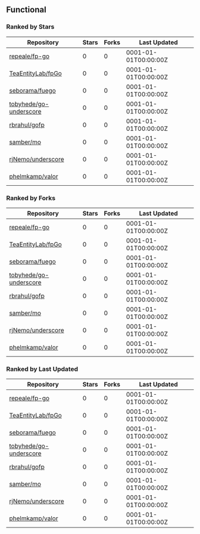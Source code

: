## Functional

### Ranked by Stars

| Repository | Stars | Forks | Last Updated |
|------------|-------|-------|--------------|
| [repeale/fp-go](https://github.com/repeale/fp-go) | 0 | 0 | 0001-01-01T00:00:00Z |
| [TeaEntityLab/fpGo](https://github.com/TeaEntityLab/fpGo) | 0 | 0 | 0001-01-01T00:00:00Z |
| [seborama/fuego](https://github.com/seborama/fuego) | 0 | 0 | 0001-01-01T00:00:00Z |
| [tobyhede/go-underscore](https://github.com/tobyhede/go-underscore) | 0 | 0 | 0001-01-01T00:00:00Z |
| [rbrahul/gofp](https://github.com/rbrahul/gofp) | 0 | 0 | 0001-01-01T00:00:00Z |
| [samber/mo](https://github.com/samber/mo) | 0 | 0 | 0001-01-01T00:00:00Z |
| [rjNemo/underscore](https://github.com/rjNemo/underscore) | 0 | 0 | 0001-01-01T00:00:00Z |
| [phelmkamp/valor](https://github.com/phelmkamp/valor) | 0 | 0 | 0001-01-01T00:00:00Z |

### Ranked by Forks

| Repository | Stars | Forks | Last Updated |
|------------|-------|-------|--------------|
| [repeale/fp-go](https://github.com/repeale/fp-go) | 0 | 0 | 0001-01-01T00:00:00Z |
| [TeaEntityLab/fpGo](https://github.com/TeaEntityLab/fpGo) | 0 | 0 | 0001-01-01T00:00:00Z |
| [seborama/fuego](https://github.com/seborama/fuego) | 0 | 0 | 0001-01-01T00:00:00Z |
| [tobyhede/go-underscore](https://github.com/tobyhede/go-underscore) | 0 | 0 | 0001-01-01T00:00:00Z |
| [rbrahul/gofp](https://github.com/rbrahul/gofp) | 0 | 0 | 0001-01-01T00:00:00Z |
| [samber/mo](https://github.com/samber/mo) | 0 | 0 | 0001-01-01T00:00:00Z |
| [rjNemo/underscore](https://github.com/rjNemo/underscore) | 0 | 0 | 0001-01-01T00:00:00Z |
| [phelmkamp/valor](https://github.com/phelmkamp/valor) | 0 | 0 | 0001-01-01T00:00:00Z |

### Ranked by Last Updated

| Repository | Stars | Forks | Last Updated |
|------------|-------|-------|--------------|
| [repeale/fp-go](https://github.com/repeale/fp-go) | 0 | 0 | 0001-01-01T00:00:00Z |
| [TeaEntityLab/fpGo](https://github.com/TeaEntityLab/fpGo) | 0 | 0 | 0001-01-01T00:00:00Z |
| [seborama/fuego](https://github.com/seborama/fuego) | 0 | 0 | 0001-01-01T00:00:00Z |
| [tobyhede/go-underscore](https://github.com/tobyhede/go-underscore) | 0 | 0 | 0001-01-01T00:00:00Z |
| [rbrahul/gofp](https://github.com/rbrahul/gofp) | 0 | 0 | 0001-01-01T00:00:00Z |
| [samber/mo](https://github.com/samber/mo) | 0 | 0 | 0001-01-01T00:00:00Z |
| [rjNemo/underscore](https://github.com/rjNemo/underscore) | 0 | 0 | 0001-01-01T00:00:00Z |
| [phelmkamp/valor](https://github.com/phelmkamp/valor) | 0 | 0 | 0001-01-01T00:00:00Z |

